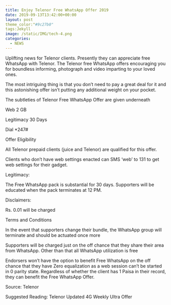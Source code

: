 ```yaml
---
title: Enjoy Telenor Free WhatsApp Offer 2019
date: 2019-09-13T13:42:00+00:00
layout: post
theme_color:"#9c27b0"
tags:Jekyll
image: /static/IMG/tech-4.png
categories:
  - NEWS
---
```


  
  <p>
    Uplifting news for Telenor clients. Presently they can appreciate free WhatsApp with Telenor. The Telenor free WhatsApp offers encouraging you for boundless informing, photograph and video imparting to your loved ones.
  </p>
  
  <p>
    The most intriguing thing is that you don&#8217;t need to pay a great deal for it and this astonishing offer isn&#8217;t putting any additional weight on your pocket.
  </p>
  
  <p>
    The subtleties of Telenor Free WhatsApp Offer are given underneath
  </p>
  
  <p>
    Web 2 GB
  </p>
  
  <p>
    Legitimacy 30 Days
  </p>
  
  <p>
    Dial *247#
  </p>
  
  <p>
    Offer Eligibility
  </p>
  
  <p>
    All Telenor prepaid clients (juice and Telenor) are qualified for this offer.
  </p>
  
  <p>
    Clients who don&#8217;t have web settings enacted can SMS &#8216;web&#8217; to 131 to get web settings for their gadget.
  </p>
  
  <p>
    Legitimacy:
  </p>
  
  <p>
    The Free WhatsApp pack is substantial for 30 days. Supporters will be educated when the pack terminates at 12 PM.
  </p>
  
  <p>
    Disclaimers:
  </p>
  
  <p>
    Rs. 0.01 will be charged
  </p>
  
  <p>
    Terms and Conditions
  </p>
  
  <p>
    In the event that supporters change their bundle, the WhatsApp group will terminate and should be actuated once more
  </p>
  
  <p>
    Supporters will be charged just on the off chance that they share their area from WhatsApp. Other than that all WhatsApp utilization is free
  </p>
  
  <p>
    Endorsers won&#8217;t have the option to benefit Free WhatsApp on the off chance that they have Zero equalization as a web session can&#8217;t be started in 0 parity state. Regardless of whether the client has 1 Paisa in their record, they can benefit the Free WhatsApp Offer.
  </p>
  
  <p>
    Source: Telenor
  </p>
  
  <p>
    Suggested Reading: Telenor Updated 4G Weekly Ultra Offer
  </p>
</div>
